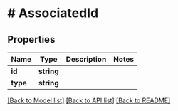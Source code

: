 # # AssociatedId

## Properties

Name | Type | Description | Notes
------------ | ------------- | ------------- | -------------
**id** | **string** |  |
**type** | **string** |  |

[[Back to Model list]](../../README.md#models) [[Back to API list]](../../README.md#endpoints) [[Back to README]](../../README.md)
